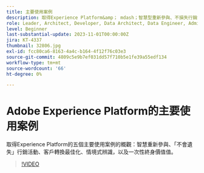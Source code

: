 ```yaml
---
title: 主要使用案例
description: 取得Experience Platform&amp； mdash；智慧型重新參與、不損失行銷活動、客戶轉換最佳化、內容辨識和一次性存留期值等五個主要使用案例的概觀。
role: Leader, Architect, Developer, Data Architect, Data Engineer, Admin, User
level: Beginner
last-substantial-update: 2023-11-01T00:00:00Z
jira: KT-4337
thumbnail: 32806.jpg
exl-id: fcc80ca6-8163-4a4c-b164-4f12f76c03e3
source-git-commit: 4809c5e9b7ef031dd57f710b5e1fe39a55edf134
workflow-type: tm+mt
source-wordcount: '66'
ht-degree: 0%

---
```


# Adobe Experience Platform的主要使用案例

取得Experience Platform的五個主要使用案例的概觀：智慧重新參與、「不會遺失」行銷活動、客戶轉換最佳化、情境式辨識，以及一次性終身價值值。

>[!VIDEO](https://video.tv.adobe.com/v/32806?learn=on)

